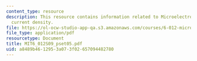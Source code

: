 ```yaml
---
content_type: resource
description: This resource contains information related to Microelectronic diffusion
  current density.
file: https://ol-ocw-studio-app-qa.s3.amazonaws.com/courses/6-012-microelectronic-devices-and-circuits-spring-2009/a8489b4612953a073f02657094482780_MIT6_012S09_pset05.pdf
file_type: application/pdf
resourcetype: Document
title: MIT6_012S09_pset05.pdf
uid: a8489b46-1295-3a07-3f02-657094482780
---
```

